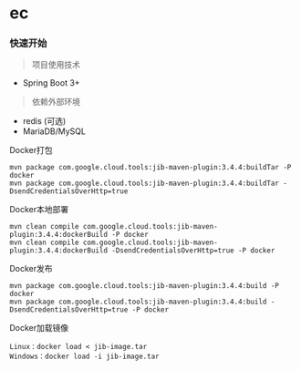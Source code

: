 # ec

### 快速开始
> 项目使用技术
- Spring Boot 3+
> 依赖外部环境
- redis (可选)
- MariaDB/MySQL


Docker打包


    mvn package com.google.cloud.tools:jib-maven-plugin:3.4.4:buildTar -P docker
    mvn package com.google.cloud.tools:jib-maven-plugin:3.4.4:buildTar -DsendCredentialsOverHttp=true

Docker本地部署


    mvn clean compile com.google.cloud.tools:jib-maven-plugin:3.4.4:dockerBuild -P docker
    mvn clean compile com.google.cloud.tools:jib-maven-plugin:3.4.4:dockerBuild -DsendCredentialsOverHttp=true -P docker

Docker发布


    mvn package com.google.cloud.tools:jib-maven-plugin:3.4.4:build -P docker
    mvn package com.google.cloud.tools:jib-maven-plugin:3.4.4:build -DsendCredentialsOverHttp=true -P docker


Docker加载镜像

    Linux：docker load < jib-image.tar
    Windows：docker load -i jib-image.tar



